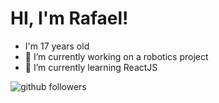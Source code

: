 

# HI, I'm Rafael!

- I'm 17 years old
- 🔭 I’m currently working on a robotics project
- 🌱 I’m currently learning ReactJS

![github followers](https://img.shields.io/github/followers/RafaelR4mos?style=social)
